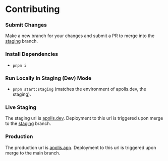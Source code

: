 # Contributing

### Submit Changes
Make a new branch for your changes and submit a PR to merge into the [staging](https://github.com/1111philo/apolis-app/tree/staging) branch. 

### Install Dependencies
- `pnpm i`

### Run Locally In Staging (Dev) Mode
- `pnpm start:staging` (matches the environment of apolis.dev, the staging).

### Live Staging
The staging url is [apolis.dev](https://apolis.dev). Deployment to this url is triggered upon merge to the [staging](https://github.com/1111philo/apolis-app/tree/staging) branch.

### Production
The production url is [apolis.app](https://apolis.app). Deployment to this url is triggered upon merge to the main branch.